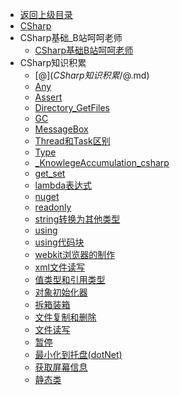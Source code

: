 - [返回上级目录](../_sidebar.md)
- [CSharp](CSharp.md)
- CSharp基础_B站呵呵老师
    - [CSharp基础B站呵呵老师](CSharp基础_B站呵呵老师/CSharp基础B站呵呵老师.md)
- CSharp知识积累
    - [$@](CSharp知识积累/$@.md)
    - [Any](CSharp知识积累/Any.md)
    - [Assert](CSharp知识积累/Assert.md)
    - [Directory_GetFiles](CSharp知识积累/Directory_GetFiles.md)
    - [GC](CSharp知识积累/GC.md)
    - [MessageBox](CSharp知识积累/MessageBox.md)
    - [Thread和Task区别](CSharp知识积累/Thread和Task区别.md)
    - [Type](CSharp知识积累/Type.md)
    - [_KnowlegeAccumulation_csharp](CSharp知识积累/_KnowlegeAccumulation_csharp.md)
    - [get_set](CSharp知识积累/get_set.md)
    - [lambda表达式](CSharp知识积累/lambda表达式.md)
    - [nuget](CSharp知识积累/nuget.md)
    - [readonly](CSharp知识积累/readonly.md)
    - [string转换为其他类型](CSharp知识积累/string转换为其他类型.md)
    - [using](CSharp知识积累/using.md)
    - [using代码块](CSharp知识积累/using代码块.md)
    - [webkit浏览器的制作](CSharp知识积累/webkit浏览器的制作.md)
    - [xml文件读写](CSharp知识积累/xml文件读写.md)
    - [值类型和引用类型](CSharp知识积累/值类型和引用类型.md)
    - [对象初始化器](CSharp知识积累/对象初始化器.md)
    - [拆箱装箱](CSharp知识积累/拆箱装箱.md)
    - [文件复制和删除](CSharp知识积累/文件复制和删除.md)
    - [文件读写](CSharp知识积累/文件读写.md)
    - [暂停](CSharp知识积累/暂停.md)
    - [最小化到托盘(dotNet)](CSharp知识积累/最小化到托盘(dotNet).md)
    - [获取屏幕信息](CSharp知识积累/获取屏幕信息.md)
    - [静态类](CSharp知识积累/静态类.md)